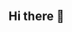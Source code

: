 ## Hi there 👋

<!--
**koiri143/koiri143** 

Here are some ideas to get you started:
- 🌱 I’m currently learning ..python.
- 👯 I’m looking to collaborate on ...google wwolt.
- 🤔 I’m looking for help with ..google teacher.
- 💬 Ask me about ...
- 📫 How to reach me: ..facebook, whatapps,.
- 😄 Pronouns: ...
- ⚡ Fun fact: ...
-->
